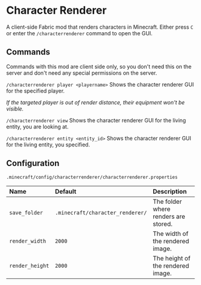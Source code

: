 # Character Renderer

A client-side Fabric mod that renders characters in Minecraft.
Either press `C` or enter the `/characterrenderer` command to open the GUI.

## Commands

Commands with this mod are client side only, so you don't need this on the server and don't need any special permissions on the server.

`/characterrenderer player <playername>` Shows the character renderer GUI for the specified player.

*If the targeted player is out of render distance, their equipment won't be visible.*

`/characterrenderer view` Shows the character renderer GUI for the living entity, you are looking at.

`/characterrenderer entity <entity_id>` Shows the character renderer GUI for the living entity, you specified.

## Configuration

`.minecraft/config/characterrenderer/characterrenderer.properties`

| Name            | Default                          | Description                          |
|:----------------|:---------------------------------|:-------------------------------------|
| `save_folder`   | `.minecraft/character_renderer/` | The folder where renders are stored. |
| `render_width`  | `2000`                           | The width of the rendered image.     |
| `render_height` | `2000`                           | The height of the rendered image.    |